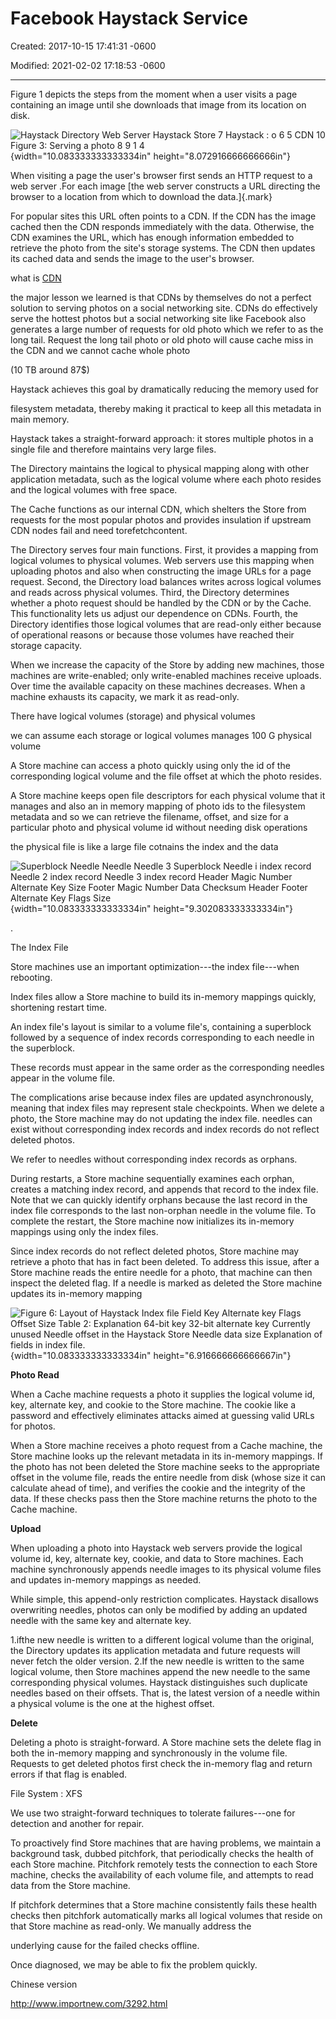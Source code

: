# Facebook Haystack Service 

Created: 2017-10-15 17:41:31 -0600

Modified: 2021-02-02 17:18:53 -0600

---

Figure 1 depicts the steps from the moment when a user visits a page containing an image until she downloads that image from its location on disk.



![Haystack Directory Web Server Haystack Store 7 Haystack : o 6 5 CDN 10 Figure 3: Serving a photo 8 9 1 4 ](../../media/Twitter-^M-Insgram-Instagram-Facebook-Haystack-Service-image1.png){width="10.083333333333334in" height="8.072916666666666in"}



When visiting a page the user's browser first sends an HTTP request to a web server .For each image [the web server constructs a URL directing the browser to a location from which to download the data.]{.mark}



For popular sites this URL often points to a CDN. If the CDN has the image cached then the CDN responds immediately with the data. Otherwise, the CDN examines the URL, which has enough information embedded to retrieve the photo from the site's storage systems. The CDN then updates its cached data and sends the image to the user's browser.



what is [CDN](onenote:Basic.one#CDN&section-id={86482390-C87C-1E49-9164-B76565805B41}&page-id={98B4402A-D864-7346-867E-B86E5AF1D934}&end&base-path=https://d.docs.live.net/77339d157d673f41/Documents/9%20chapter/System%20Design%20and%20OO%20Design)



the major lesson we learned is that CDNs by themselves do not a perfect solution to serving photos on a social networking site. CDNs do effectively serve the hottest photos but a social networking site like Facebook also generates a large number of requests for old photo which we refer to as the long tail. Request the long tail photo or old photo will cause cache miss in the CDN and we cannot cache whole photo

(10 TB around 87$)







Haystack achieves this goal by dramatically reducing the memory used for

filesystem metadata, thereby making it practical to keep all this metadata in main memory.

Haystack takes a straight-forward approach: it stores multiple photos in a single file and therefore maintains very large files.







The Directory maintains the logical to physical mapping along with other application metadata, such as the logical volume where each photo resides and the logical volumes with free space.



The Cache functions as our internal CDN, which shelters the Store from requests for the most popular photos and provides insulation if upstream CDN nodes fail and need torefetchcontent.





The Directory serves four main functions. First, it provides a mapping from logical volumes to physical volumes. Web servers use this mapping when uploading photos and also when constructing the image URLs for a page request. Second, the Directory load balances writes across logical volumes and reads across physical volumes. Third, the Directory determines whether a photo request should be handled by the CDN or by the Cache. This functionality lets us adjust our dependence on CDNs. Fourth, the Directory identifies those logical volumes that are read-only either because of operational reasons or because those volumes have reached their storage capacity.



When we increase the capacity of the Store by adding new machines, those machines are write-enabled; only write-enabled machines receive uploads. Over time the available capacity on these machines decreases. When a machine exhausts its capacity, we mark it as read-only.



There have logical volumes (storage) and physical volumes

we can assume each storage or logical volumes manages 100 G physical volume

A Store machine can access a photo quickly using only the id of the corresponding logical volume and the file offset at which the photo resides.

A Store machine keeps open file descriptors for each physical volume that it manages and also an in memory mapping of photo ids to the filesystem metadata and so we can retrieve the filename, offset, and size for a particular photo and physical volume id without needing disk operations



the physical file is like a large file cotnains the index and the data

![Superblock Needle Needle Needle 3 Superblock Needle i index record Needle 2 index record Needle 3 index record Header Magic Number Alternate Key Size Footer Magic Number Data Checksum Header Footer Alternate Key Flags Size ](../../media/Twitter-^M-Insgram-Instagram-Facebook-Haystack-Service-image2.png){width="10.083333333333334in" height="9.302083333333334in"}



.





The Index File

Store machines use an important optimization---the index file---when rebooting.

Index files allow a Store machine to build its in-memory mappings quickly, shortening restart time.

An index file's layout is similar to a volume file's, containing a superblock followed by a sequence of index records corresponding to each needle in the superblock.

These records must appear in the same order as the corresponding needles appear in the volume file.

The complications arise because index files are updated asynchronously, meaning that index files may represent stale checkpoints. When we delete a photo, the Store machine may do not updating the index file. needles can exist without corresponding index records and index records do not reflect deleted photos.

We refer to needles without corresponding index records as orphans.

During restarts, a Store machine sequentially examines each orphan, creates a matching index record, and appends that record to the index file. Note that we can quickly identify orphans because the last record in the index file corresponds to the last non-orphan needle in the volume file. To complete the restart, the Store machine now initializes its in-memory mappings using only the index files.

Since index records do not reflect deleted photos, Store machine may retrieve a photo that has in fact been deleted. To address this issue, after a Store machine reads the entire needle for a photo, that machine can then inspect the deleted flag. If a needle is marked as deleted the Store machine updates its in-memory mapping

![Figure 6: Layout of Haystack Index file Field Key Alternate key Flags Offset Size Table 2: Explanation 64-bit key 32-bit alternate key Currently unused Needle offset in the Haystack Store Needle data size Explanation of fields in index file. ](../../media/Twitter-^M-Insgram-Instagram-Facebook-Haystack-Service-image3.png){width="10.083333333333334in" height="6.916666666666667in"}







**Photo Read**



When a Cache machine requests a photo it supplies the logical volume id, key, alternate key, and cookie to the Store machine. The cookie like a password and effectively eliminates attacks aimed at guessing valid URLs for photos.

When a Store machine receives a photo request from a Cache machine, the Store machine looks up the relevant metadata in its in-memory mappings. If the photo has not been deleted the Store machine seeks to the appropriate offset in the volume file, reads the entire needle from disk (whose size it can calculate ahead of time), and verifies the cookie and the integrity of the data. If these checks pass then the Store machine returns the photo to the Cache machine.



**Upload**



When uploading a photo into Haystack web servers provide the logical volume id, key, alternate key, cookie, and data to Store machines. Each machine synchronously appends needle images to its physical volume files and updates in-memory mappings as needed.

While simple, this append-only restriction complicates. Haystack disallows overwriting needles, photos can only be modified by adding an updated needle with the same key and alternate key.

1.ifthe new needle is written to a different logical volume than the original, the Directory updates its application metadata and future requests will never fetch the older version. 2.If the new needle is written to the same logical volume, then Store machines append the new needle to the same corresponding physical volumes. Haystack distinguishes such duplicate needles based on their offsets. That is, the latest version of a needle within a physical volume is the one at the highest offset.

**Delete**

Deleting a photo is straight-forward. A Store machine sets the delete flag in both the in-memory mapping and synchronously in the volume file. Requests to get deleted photos first check the in-memory flag and return errors if that flag is enabled.

File System : XFS



We use two straight-forward techniques to tolerate failures---one for detection and another for repair.

To proactively find Store machines that are having problems, we maintain a background task, dubbed pitchfork, that periodically checks the health of each Store machine. Pitchfork remotely tests the connection to each Store machine, checks the availability of each volume file, and attempts to read data from the Store machine.

If pitchfork determines that a Store machine consistently fails these health checks then pitchfork automatically marks all logical volumes that reside on that Store machine as read-only. We manually address the

underlying cause for the failed checks offline.

Once diagnosed, we may be able to fix the problem quickly.



Chinese version

<http://www.importnew.com/3292.html>





